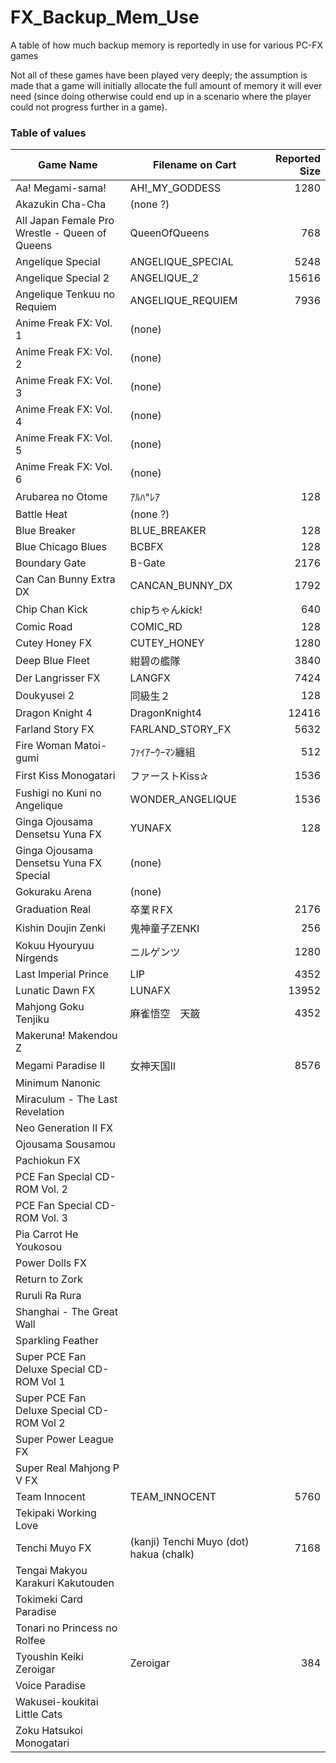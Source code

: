 # FX_Backup_Mem_Use

A table of how much backup memory is reportedly in use for various PC-FX games

Not all of these games have been played very deeply; the assumption is made that a game will
initially allocate the full amount of memory it will ever need (since doing otherwise could
end up in a scenario where the player could not progress further in a game).


### Table of values

| Game Name | Filename on Cart | Reported Size |
|-----------|------------------|--------------:|
| Aa! Megami-sama! | AH!_MY_GODDESS | 1280 |
| Akazukin Cha-Cha | (none ?) |  |
| All Japan Female Pro Wrestle - Queen of Queens | QueenOfQueens | 768 |
| Angelique Special | ANGELIQUE_SPECIAL | 5248 |
| Angelique Special 2 | ANGELIQUE_2 | 15616 |
| Angelique Tenkuu no Requiem | ANGELIQUE_REQUIEM | 7936 |
| Anime Freak FX: Vol. 1 | (none) |  |
| Anime Freak FX: Vol. 2 | (none) |  |
| Anime Freak FX: Vol. 3 | (none) |  |
| Anime Freak FX: Vol. 4 | (none) |  |
| Anime Freak FX: Vol. 5 | (none) |  |
| Anime Freak FX: Vol. 6 | (none) |  |
| Arubarea no Otome | &#65393;&#65433;&#65418;"&#65434;&#65393; | 128 |
| Battle Heat | (none ?) |  |
| Blue Breaker | BLUE_BREAKER | 128 |
| Blue Chicago Blues | BCBFX | 128 |
| Boundary Gate | B-Gate | 2176 |
| Can Can Bunny Extra DX | CANCAN_BUNNY_DX | 1792 |
| Chip Chan Kick | chip&#12385;&#12419;&#12435;kick! | 640 |
| Comic Road | COMIC_RD | 128 |
| Cutey Honey FX | CUTEY_HONEY | 1280 |
| Deep Blue Fleet | &#32058;&#30887;&#12398;&#33382;&#38538; | 3840 |
| Der Langrisser FX | LANGFX | 7424 |
| Doukyusei 2 | &#21516;&#32026;&#29983;&#65298; | 128 |
| Dragon Knight 4 | DragonKnight4 | 12416 |
| Farland Story FX | FARLAND_STORY_FX | 5632 |
| Fire Woman Matoi-gumi | &#65420;&#65383;&#65394;&#65393;&#65392;&#65395;&#65392;&#65423;&#65437;&#32399;&#32068; | 512 |
| First Kiss Monogatari | &#12501;&#12449;&#12540;&#12473;&#12488;Kiss&#10032; | 1536 |
| Fushigi no Kuni no Angelique | WONDER_ANGELIQUE | 1536 |
| Ginga Ojousama Densetsu Yuna FX | YUNAFX | 128 |
| Ginga Ojousama Densetsu Yuna FX Special | (none) |  |
| Gokuraku Arena | (none) |  |
| Graduation Real | &#21330;&#26989;&#65330;FX | 2176 |
| Kishin Doujin Zenki | &#39740;&#31070;&#31461;&#23376;ZENKI | 256 |
| Kokuu Hyouryuu Nirgends | &#12491;&#12523;&#12466;&#12531;&#12484; | 1280 |
| Last Imperial Prince | LIP | 4352 |
| Lunatic Dawn FX | LUNAFX | 13952 |
| Mahjong Goku Tenjiku | &#40635;&#38592;&#24735;&#31354;&#12288;&#22825;&#31842; | 4352 |
| Makeruna! Makendou Z |  |  |
| Megami Paradise II | &#22899;&#31070;&#22825;&#22269;&#8545; | 8576 |
| Minimum Nanonic |  |  |
| Miraculum - The Last Revelation |  |  |
| Neo Generation II FX |  |  |
| Ojousama Sousamou |  |  |
| Pachiokun FX |  |  |
| PCE Fan Special CD-ROM Vol. 2 |  |  |
| PCE Fan Special CD-ROM Vol. 3 |  |  |
| Pia Carrot He Youkosou |  |  |
| Power Dolls FX |  |  |
| Return to Zork |  |  |
| Ruruli Ra Rura |  |  |
| Shanghai - The Great Wall |  |  |
| Sparkling Feather |  |  |
| Super PCE Fan Deluxe Special CD-ROM Vol 1 |  |  |
| Super PCE Fan Deluxe Special CD-ROM Vol 2 |  |  |
| Super Power League FX |  |  |
| Super Real Mahjong P V FX |  |  |
| Team Innocent | TEAM_INNOCENT | 5760 |
| Tekipaki Working Love |  |  |
| Tenchi Muyo FX | (kanji) Tenchi Muyo (dot) hakua (chalk) | 7168 |
| Tengai Makyou Karakuri Kakutouden |  |  |
| Tokimeki Card Paradise |  |  |
| Tonari no Princess no Rolfee |  |  |
| Tyoushin Keiki Zeroigar | Zeroigar | 384 |
| Voice Paradise |  |  |
| Wakusei-koukitai Little Cats |  |  |
| Zoku Hatsukoi Monogatari |  |  |

